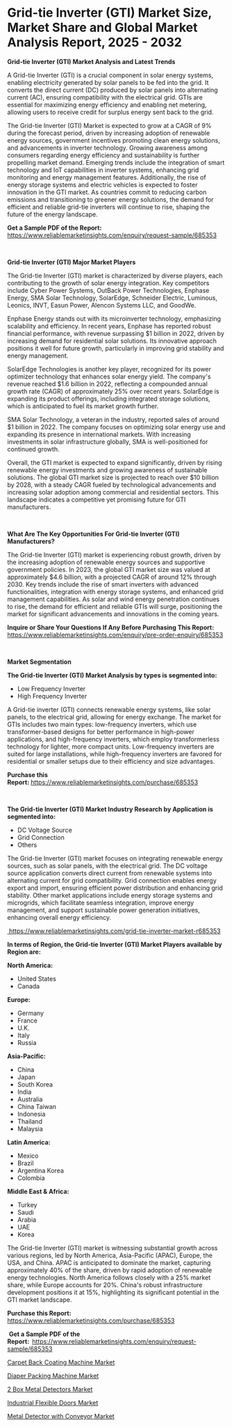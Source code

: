 <p><h1>Grid-tie Inverter (GTI) Market Size, Market Share and Global Market Analysis Report, 2025 - 2032</h1></p><p><strong>Grid-tie Inverter (GTI) Market Analysis and Latest Trends</strong></p>
<p><p>A Grid-tie Inverter (GTI) is a crucial component in solar energy systems, enabling electricity generated by solar panels to be fed into the grid. It converts the direct current (DC) produced by solar panels into alternating current (AC), ensuring compatibility with the electrical grid. GTIs are essential for maximizing energy efficiency and enabling net metering, allowing users to receive credit for surplus energy sent back to the grid.</p><p>The Grid-tie Inverter (GTI) Market is expected to grow at a CAGR of 9% during the forecast period, driven by increasing adoption of renewable energy sources, government incentives promoting clean energy solutions, and advancements in inverter technology. Growing awareness among consumers regarding energy efficiency and sustainability is further propelling market demand. Emerging trends include the integration of smart technology and IoT capabilities in inverter systems, enhancing grid monitoring and energy management features. Additionally, the rise of energy storage systems and electric vehicles is expected to foster innovation in the GTI market. As countries commit to reducing carbon emissions and transitioning to greener energy solutions, the demand for efficient and reliable grid-tie inverters will continue to rise, shaping the future of the energy landscape.</p></p>
<p><strong>Get a Sample PDF of the Report:&nbsp;</strong> <a href="https://www.reliablemarketinsights.com/enquiry/request-sample/685353?utm_campaign=2197&utm_medium=2&utm_source=Github&utm_content=ia&utm_term=28022025&utm_id=grid-tie-inverter-gti">https://www.reliablemarketinsights.com/enquiry/request-sample/685353</a></p>
<p>&nbsp;</p>
<p><strong>Grid-tie Inverter (GTI) Major Market Players</strong></p>
<p><p>The Grid-tie Inverter (GTI) market is characterized by diverse players, each contributing to the growth of solar energy integration. Key competitors include Cyber Power Systems, OutBack Power Technologies, Enphase Energy, SMA Solar Technology, SolarEdge, Schneider Electric, Luminous, Leonics, INVT, Easun Power, Alencon Systems LLC, and GoodWe.</p><p>Enphase Energy stands out with its microinverter technology, emphasizing scalability and efficiency. In recent years, Enphase has reported robust financial performance, with revenue surpassing $1 billion in 2022, driven by increasing demand for residential solar solutions. Its innovative approach positions it well for future growth, particularly in improving grid stability and energy management.</p><p>SolarEdge Technologies is another key player, recognized for its power optimizer technology that enhances solar energy yield. The company's revenue reached $1.6 billion in 2022, reflecting a compounded annual growth rate (CAGR) of approximately 25% over recent years. SolarEdge is expanding its product offerings, including integrated storage solutions, which is anticipated to fuel its market growth further.</p><p>SMA Solar Technology, a veteran in the industry, reported sales of around $1 billion in 2022. The company focuses on optimizing solar energy use and expanding its presence in international markets. With increasing investments in solar infrastructure globally, SMA is well-positioned for continued growth.</p><p>Overall, the GTI market is expected to expand significantly, driven by rising renewable energy investments and growing awareness of sustainable solutions. The global GTI market size is projected to reach over $10 billion by 2028, with a steady CAGR fueled by technological advancements and increasing solar adoption among commercial and residential sectors. This landscape indicates a competitive yet promising future for GTI manufacturers.</p></p>
<p>&nbsp;</p>
<p><strong>What Are The Key Opportunities For Grid-tie Inverter (GTI) Manufacturers?</strong></p>
<p><p>The Grid-tie Inverter (GTI) market is experiencing robust growth, driven by the increasing adoption of renewable energy sources and supportive government policies. In 2023, the global GTI market size was valued at approximately $4.6 billion, with a projected CAGR of around 12% through 2030. Key trends include the rise of smart inverters with advanced functionalities, integration with energy storage systems, and enhanced grid management capabilities. As solar and wind energy penetration continues to rise, the demand for efficient and reliable GTIs will surge, positioning the market for significant advancements and innovations in the coming years.</p></p>
<p><strong>Inquire or Share Your Questions If Any Before Purchasing This Report:</strong> <a href="https://www.reliablemarketinsights.com/enquiry/pre-order-enquiry/685353?utm_campaign=2197&utm_medium=2&utm_source=Github&utm_content=ia&utm_term=28022025&utm_id=grid-tie-inverter-gti">https://www.reliablemarketinsights.com/enquiry/pre-order-enquiry/685353</a></p>
<p>&nbsp;</p>
<p><strong>Market Segmentation</strong></p>
<p><strong>The Grid-tie Inverter (GTI) Market Analysis by types is segmented into:</strong></p>
<p><ul><li>Low Frequency Inverter</li><li>High Frequency Inverter</li></ul></p>
<p><p>A Grid-tie inverter (GTI) connects renewable energy systems, like solar panels, to the electrical grid, allowing for energy exchange. The market for GTIs includes two main types: low-frequency inverters, which use transformer-based designs for better performance in high-power applications, and high-frequency inverters, which employ transformerless technology for lighter, more compact units. Low-frequency inverters are suited for large installations, while high-frequency inverters are favored for residential or smaller setups due to their efficiency and size advantages.</p></p>
<p><strong>Purchase this Report:&nbsp;</strong><a href="https://www.reliablemarketinsights.com/purchase/685353?utm_campaign=2197&utm_medium=2&utm_source=Github&utm_content=ia&utm_term=28022025&utm_id=grid-tie-inverter-gti">https://www.reliablemarketinsights.com/purchase/685353</a></p>
<p>&nbsp;</p>
<p><strong>The Grid-tie Inverter (GTI) Market Industry Research by Application is segmented into:</strong></p>
<p><ul><li>DC Voltage Source</li><li>Grid Connection</li><li>Others</li></ul></p>
<p><p>The Grid-tie Inverter (GTI) market focuses on integrating renewable energy sources, such as solar panels, with the electrical grid. The DC voltage source application converts direct current from renewable systems into alternating current for grid compatibility. Grid connection enables energy export and import, ensuring efficient power distribution and enhancing grid stability. Other market applications include energy storage systems and microgrids, which facilitate seamless integration, improve energy management, and support sustainable power generation initiatives, enhancing overall energy efficiency.</p></p>
<p><a href="https://www.reliablemarketinsights.com/grid-tie-inverter-market-r685353?utm_campaign=2197&utm_medium=2&utm_source=Github&utm_content=ia&utm_term=28022025&utm_id=grid-tie-inverter-gti">&nbsp;https://www.reliablemarketinsights.com/grid-tie-inverter-market-r685353</a></p>
<p><strong>In terms of Region, the Grid-tie Inverter (GTI) Market Players available by Region are:</strong></p>
<p>
    <p> <strong> North America: </strong>
        <ul>
            <li>United States</li>
            <li>Canada</li>
        </ul>
        </p> 
    <p> <strong> Europe: </strong>
        <ul>
            <li>Germany</li>
            <li>France</li>
            <li>U.K.</li>
            <li>Italy</li>
            <li>Russia</li>
        </ul>
        </p> 
    <p> <strong> Asia-Pacific: </strong>
        <ul>
            <li>China</li>
            <li>Japan</li>
            <li>South Korea</li>
            <li>India</li>
            <li>Australia</li>
            <li>China Taiwan</li>
            <li>Indonesia</li>
            <li>Thailand</li>
            <li>Malaysia</li>
        </ul>
        </p> 
    <p> <strong> Latin America: </strong>
        <ul>
            <li>Mexico</li>
            <li>Brazil</li>
            <li>Argentina Korea</li>
            <li>Colombia</li>
        </ul>
        </p> 
    <p> <strong> Middle East & Africa: </strong>
        <ul>
            <li>Turkey</li>
            <li>Saudi</li>
            <li>Arabia</li>
            <li>UAE</li>
            <li>Korea</li>
        </ul>
    </p>
    </p>
<p><p>The Grid-tie Inverter (GTI) market is witnessing substantial growth across various regions, led by North America, Asia-Pacific (APAC), Europe, the USA, and China. APAC is anticipated to dominate the market, capturing approximately 40% of the share, driven by rapid adoption of renewable energy technologies. North America follows closely with a 25% market share, while Europe accounts for 20%. China's robust infrastructure development positions it at 15%, highlighting its significant potential in the GTI market landscape.</p></p>
<p><strong>Purchase this Report: </strong><a href="https://www.reliablemarketinsights.com/purchase/685353?utm_campaign=2197&utm_medium=2&utm_source=Github&utm_content=ia&utm_term=28022025&utm_id=grid-tie-inverter-gti">https://www.reliablemarketinsights.com/purchase/685353</a></p>
<p>&nbsp;<strong>Get a Sample PDF of the Report:&nbsp;&nbsp;</strong><a href="https://www.reliablemarketinsights.com/enquiry/request-sample/685353?utm_campaign=2197&utm_medium=2&utm_source=Github&utm_content=ia&utm_term=28022025&utm_id=grid-tie-inverter-gti">https://www.reliablemarketinsights.com/enquiry/request-sample/685353</a></p>
<p><strong></strong></p>
<p><p><a href="https://github.com/shefikagbons/Market-Research-Report-List-1/blob/main/carpet-back-coating-machine-market.md?utm_campaign=2197&utm_medium=2&utm_source=Github&utm_content=ia&utm_term=28022025&utm_id=grid-tie-inverter-gti">Carpet Back Coating Machine Market</a></p><p><a href="https://github.com/nontoengolo/Market-Research-Report-List-1/blob/main/diaper-packing-machine-market.md?utm_campaign=2197&utm_medium=2&utm_source=Github&utm_content=ia&utm_term=28022025&utm_id=grid-tie-inverter-gti">Diaper Packing Machine Market</a></p><p><a href="https://github.com/signallaikun/Market-Research-Report-List-1/blob/main/2-box-metal-detectors-market.md?utm_campaign=2197&utm_medium=2&utm_source=Github&utm_content=ia&utm_term=28022025&utm_id=grid-tie-inverter-gti">2 Box Metal Detectors Market</a></p><p><a href="https://github.com/mateyappiazo/Market-Research-Report-List-1/blob/main/industrial-flexible-doors-market.md?utm_campaign=2197&utm_medium=2&utm_source=Github&utm_content=ia&utm_term=28022025&utm_id=grid-tie-inverter-gti">Industrial Flexible Doors Market</a></p><p><a href="https://github.com/eissaebanye3/Market-Research-Report-List-1/blob/main/metal-detector-with-conveyor-market.md?utm_campaign=2197&utm_medium=2&utm_source=Github&utm_content=ia&utm_term=28022025&utm_id=grid-tie-inverter-gti">Metal Detector with Conveyor Market</a></p></p>